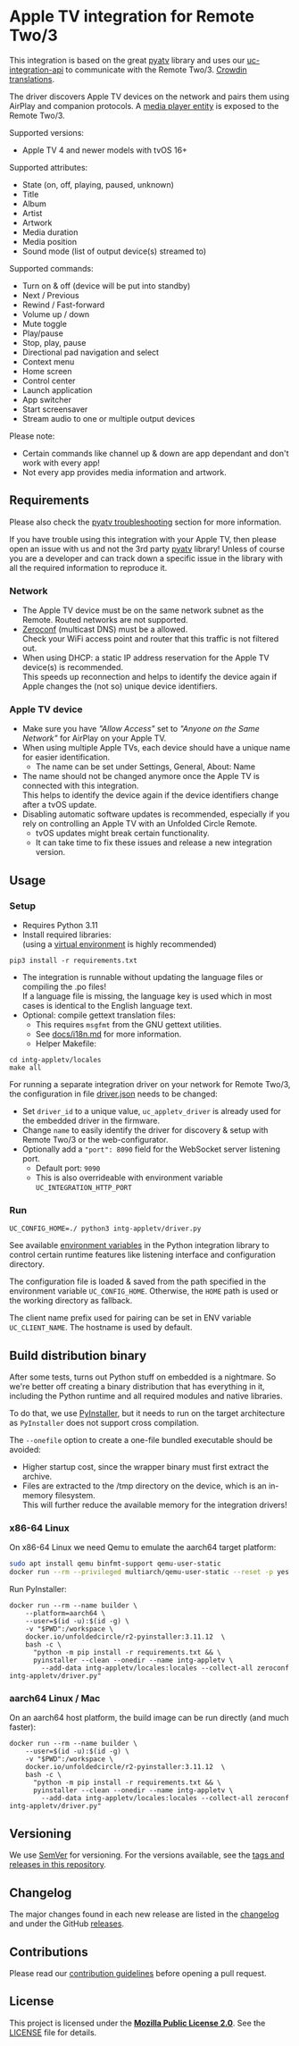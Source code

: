 # Apple TV integration for Remote Two/3

This integration is based on the great [pyatv](https://github.com/postlund/pyatv) library and uses our
[uc-integration-api](https://github.com/aitatoi/integration-python-library) to communicate with the Remote Two/3.
[Crowdin translations](https://crowdin.com/project/uc-integration-appletv).

The driver discovers Apple TV devices on the network and pairs them using AirPlay and companion protocols.
A [media player entity](https://github.com/unfoldedcircle/core-api/blob/main/doc/entities/entity_media_player.md)
is exposed to the Remote Two/3.

Supported versions:
- Apple TV 4 and newer models with tvOS 16+

Supported attributes:
- State (on, off, playing, paused, unknown)
- Title
- Album
- Artist
- Artwork
- Media duration
- Media position
- Sound mode (list of output device(s) streamed to)

Supported commands:
- Turn on & off (device will be put into standby)
- Next / Previous
- Rewind / Fast-forward
- Volume up / down
- Mute toggle
- Play/pause
- Stop, play, pause
- Directional pad navigation and select
- Context menu
- Home screen
- Control center
- Launch application
- App switcher
- Start screensaver
- Stream audio to one or multiple output devices

Please note:
- Certain commands like channel up & down are app dependant and don't work with every app!
- Not every app provides media information and artwork.

## Requirements

Please also check the [pyatv troubleshooting](https://pyatv.dev/support/troubleshooting/) section for more information.

If you have trouble using this integration with your Apple TV, then please open an issue with us and not the 3rd party
[pyatv](https://github.com/postlund/pyatv) library! Unless of course you are a developer and can track down a specific
issue in the library with all the required information to reproduce it.

### Network

- The Apple TV device must be on the same network subnet as the Remote. Routed networks are not supported.
- [Zeroconf](https://en.m.wikipedia.org/wiki/Zero-configuration_networking) (multicast DNS) must be a allowed.  
  Check your WiFi access point and router that this traffic is not filtered out.
- When using DHCP: a static IP address reservation for the Apple TV device(s) is recommended.  
  This speeds up reconnection and helps to identify the device again if Apple changes the (not so) unique device identifiers. 

### Apple TV device

- Make sure you have  _"Allow Access"_ set to _"Anyone on the Same Network"_ for AirPlay on your Apple TV.
- When using multiple Apple TVs, each device should have a unique name for easier identification.  
  - The name can be set under Settings, General, About: Name  
- The name should not be changed anymore once the Apple TV is connected with this integration.  
  This helps to identify the device again if the device identifiers change after a tvOS update.
- Disabling automatic software updates is recommended, especially if you rely on controlling an Apple TV with an Unfolded Circle Remote.
  - tvOS updates might break certain functionality.
  - It can take time to fix these issues and release a new integration version.

## Usage

### Setup

- Requires Python 3.11
- Install required libraries:  
  (using a [virtual environment](https://docs.python.org/3/library/venv.html) is highly recommended)
```shell
pip3 install -r requirements.txt
```

- The integration is runnable without updating the language files or compiling the .po files!  
  If a language file is missing, the language key is used which in most cases is identical to the English language text.
- Optional: compile gettext translation files:
  - This requires `msgfmt` from the GNU gettext utilities.
  - See [docs/i18n.md](docs/i18n.md) for more information.
  - Helper Makefile:
  
```shell
cd intg-appletv/locales
make all
```

For running a separate integration driver on your network for Remote Two/3, the configuration in file
[driver.json](driver.json) needs to be changed:

- Set `driver_id` to a unique value, `uc_appletv_driver` is already used for the embedded driver in the firmware.
- Change `name` to easily identify the driver for discovery & setup  with Remote Two/3 or the web-configurator.
- Optionally add a `"port": 8090` field for the WebSocket server listening port.
    - Default port: `9090`
    - This is also overrideable with environment variable `UC_INTEGRATION_HTTP_PORT`

### Run

```shell
UC_CONFIG_HOME=./ python3 intg-appletv/driver.py
```

See available [environment variables](https://github.com/unfoldedcircle/integration-python-library#environment-variables)
in the Python integration library to control certain runtime features like listening interface and configuration directory.

The configuration file is loaded & saved from the path specified in the environment variable `UC_CONFIG_HOME`.
Otherwise, the `HOME` path is used or the working directory as fallback.

The client name prefix used for pairing can be set in ENV variable `UC_CLIENT_NAME`. The hostname is used by default.

## Build distribution binary

After some tests, turns out Python stuff on embedded is a nightmare. So we're better off creating a binary distribution
that has everything in it, including the Python runtime and all required modules and native libraries.

To do that, we use [PyInstaller](https://pyinstaller.org/), but it needs to run on the target architecture as
`PyInstaller` does not support cross compilation.

The `--onefile` option to create a one-file bundled executable should be avoided:
- Higher startup cost, since the wrapper binary must first extract the archive.
- Files are extracted to the /tmp directory on the device, which is an in-memory filesystem.  
  This will further reduce the available memory for the integration drivers!

### x86-64 Linux

On x86-64 Linux we need Qemu to emulate the aarch64 target platform:
```bash
sudo apt install qemu binfmt-support qemu-user-static
docker run --rm --privileged multiarch/qemu-user-static --reset -p yes
```

Run PyInstaller:
```shell
docker run --rm --name builder \
    --platform=aarch64 \
    --user=$(id -u):$(id -g) \
    -v "$PWD":/workspace \
    docker.io/unfoldedcircle/r2-pyinstaller:3.11.12  \
    bash -c \
      "python -m pip install -r requirements.txt && \
      pyinstaller --clean --onedir --name intg-appletv \
        --add-data intg-appletv/locales:locales --collect-all zeroconf intg-appletv/driver.py"
```

### aarch64 Linux / Mac

On an aarch64 host platform, the build image can be run directly (and much faster):
```shell
docker run --rm --name builder \
    --user=$(id -u):$(id -g) \
    -v "$PWD":/workspace \
    docker.io/unfoldedcircle/r2-pyinstaller:3.11.12  \
    bash -c \
      "python -m pip install -r requirements.txt && \
      pyinstaller --clean --onedir --name intg-appletv \
        --add-data intg-appletv/locales:locales --collect-all zeroconf intg-appletv/driver.py"
```

## Versioning

We use [SemVer](http://semver.org/) for versioning. For the versions available, see the
[tags and releases in this repository](https://github.com/unfoldedcircle/integration-appletv/releases).

## Changelog

The major changes found in each new release are listed in the [changelog](CHANGELOG.md)
and under the GitHub [releases](https://github.com/unfoldedcircle/integration-appletv/releases).

## Contributions

Please read our [contribution guidelines](CONTRIBUTING.md) before opening a pull request.

## License

This project is licensed under the [**Mozilla Public License 2.0**](https://choosealicense.com/licenses/mpl-2.0/).
See the [LICENSE](LICENSE) file for details.
